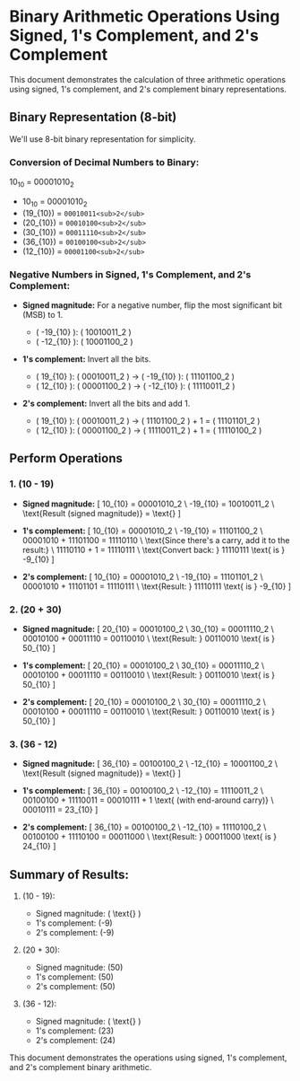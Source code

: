 # Binary Arithmetic Operations Using Signed, 1's Complement, and 2's Complement

This document demonstrates the calculation of three arithmetic operations using signed, 1's complement, and 2's complement binary representations.

## Binary Representation (8-bit)

We'll use 8-bit binary representation for simplicity.

### Conversion of Decimal Numbers to Binary:
10<sub>10</sub> = 00001010<sub>2</sub>
- 10<sub>10</sub> = 00001010<sub>2</sub>
- \(19_{10}\) = `00010011<sub>2</sub>`
- \(20_{10}\) = `00010100<sub>2</sub>`
- \(30_{10}\) = `00011110<sub>2</sub>`
- \(36_{10}\) = `00100100<sub>2</sub>`
- \(12_{10}\) = `00001100<sub>2</sub>`

### Negative Numbers in Signed, 1's Complement, and 2's Complement:

- **Signed magnitude:** For a negative number, flip the most significant bit (MSB) to 1.
  - \( -19_{10} \): \( 10010011_2 \)
  - \( -12_{10} \): \( 10001100_2 \)

- **1's complement:** Invert all the bits.
  - \( 19_{10} \): \( 00010011_2 \) → \( -19_{10} \): \( 11101100_2 \)
  - \( 12_{10} \): \( 00001100_2 \) → \( -12_{10} \): \( 11110011_2 \)

- **2's complement:** Invert all the bits and add 1.
  - \( 19_{10} \): \( 00010011_2 \) → \( 11101100_2 \) + 1 = \( 11101101_2 \)
  - \( 12_{10} \): \( 00001100_2 \) → \( 11110011_2 \) + 1 = \( 11110100_2 \)

## Perform Operations

### 1. \(10 - 19\)

- **Signed magnitude:**
  \[
  10_{10} = 00001010_2 \\
  -19_{10} = 10010011_2 \\
  \text{Result (signed magnitude)} = \text{}
  \]

- **1's complement:**
  \[
  10_{10} = 00001010_2 \\
  -19_{10} = 11101100_2 \\
  00001010 + 11101100 = 11110110 \\
  \text{Since there's a carry, add it to the result:} \\
  11110110 + 1 = 11110111 \\
  \text{Convert back: } 11110111 \text{ is } -9_{10}
  \]

- **2's complement:**
  \[
  10_{10} = 00001010_2 \\
  -19_{10} = 11101101_2 \\
  00001010 + 11101101 = 11110111 \\
  \text{Result: } 11110111 \text{ is } -9_{10}
  \]

### 2. \(20 + 30\)

- **Signed magnitude:**
  \[
  20_{10} = 00010100_2 \\
  30_{10} = 00011110_2 \\
  00010100 + 00011110 = 00110010 \\
  \text{Result: } 00110010 \text{ is } 50_{10}
  \]

- **1's complement:**
  \[
  20_{10} = 00010100_2 \\
  30_{10} = 00011110_2 \\
  00010100 + 00011110 = 00110010 \\
  \text{Result: } 00110010 \text{ is } 50_{10}
  \]

- **2's complement:**
  \[
  20_{10} = 00010100_2 \\
  30_{10} = 00011110_2 \\
  00010100 + 00011110 = 00110010 \\
  \text{Result: } 00110010 \text{ is } 50_{10}
  \]

### 3. \(36 - 12\)

- **Signed magnitude:**
  \[
  36_{10} = 00100100_2 \\
  -12_{10} = 10001100_2 \\
  \text{Result (signed magnitude)} = \text{}
  \]

- **1's complement:**
  \[
  36_{10} = 00100100_2 \\
  -12_{10} = 11110011_2 \\
  00100100 + 11110011 = 00010111 + 1 \text{ (with end-around carry)} \\
  00010111 = 23_{10}
  \]

- **2's complement:**
  \[
  36_{10} = 00100100_2 \\
  -12_{10} = 11110100_2 \\
  00100100 + 11110100 = 00011000 \\
  \text{Result: } 00011000 \text{ is } 24_{10}
  \]

## Summary of Results:

1. \(10 - 19\):
   - Signed magnitude: \( \text{} \)
   - 1's complement: \(-9\)
   - 2's complement: \(-9\)

2. \(20 + 30\):
   - Signed magnitude: \(50\)
   - 1's complement: \(50\)
   - 2's complement: \(50\)

3. \(36 - 12\):
   - Signed magnitude: \( \text{} \)
   - 1's complement: \(23\)
   - 2's complement: \(24\)

This document demonstrates the operations using signed, 1's complement, and 2's complement binary arithmetic.

